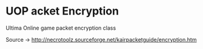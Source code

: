 # UOP acket Encryption
Ultima Online game packet encryption class

Source -> http://necrotoolz.sourceforge.net/kairpacketguide/encryption.htm

